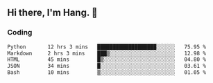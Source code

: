 ## Hi there, I'm Hang. 👋

### Coding

<!--START_SECTION:waka-->

```txt
Python       12 hrs 3 mins   ███████████████████░░░░░░   75.95 %
Markdown     2 hrs 3 mins    ███▒░░░░░░░░░░░░░░░░░░░░░   12.98 %
HTML         45 mins         █▒░░░░░░░░░░░░░░░░░░░░░░░   04.80 %
JSON         34 mins         █░░░░░░░░░░░░░░░░░░░░░░░░   03.61 %
Bash         10 mins         ▒░░░░░░░░░░░░░░░░░░░░░░░░   01.05 %
```

<!--END_SECTION:waka-->
